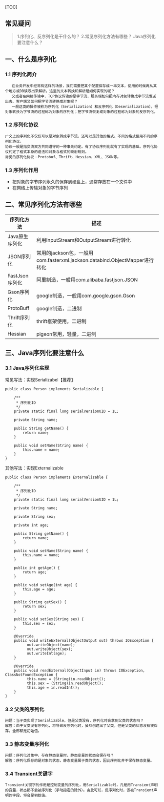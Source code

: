[TOC]
## 常见疑问
> 1.序列化、反序列化是干什么的？
> 2.常见序列化方法有哪些？
> Java序列化要注意什么？

## 一、什么是序列化
### 1.1 序列化简介
       在业务开发中经常有这样的场景，我们需要把某个配置保存成一串文本，使用的时候再从某个地方或DB读取出来解析，这里的文本转换和解析是如何实现的呢？
       又或者在网络传输中，TCP协议传输的是字节流，服务端如何把内存对象转换成字节流发送出去、客户端又如何把字节流转换成对象呢？
       一般这类的操作被称为序列化（Serialization）和反序列化（Deserialization）。把对象转换为字节流的过程称为对象的序列化；把字节流恢复成对象的过程称为对象的反序列化。
### 1.2 序列化协议
    广义上的序列化不仅仅可以是对象转成字节流，还可以是其他的格式。不同的格式使用不同的序列化协议。
    协议一般是指交流双方共同遵守的一种事先约定。有了协议序列化就有了实现的基础。序列化协议约定了格式本身的语法和对象与格式的映射规则。
    常见的序列化协议：Protobuf、Thrift、Hessian、XML、JSON等。
### 1.3 序列化作用

* 把对象的字节序列永久的保存到硬盘上，通常存放在一个文件中
* 在网络上传输对象的字节序列

## 二、常见序列化方法有哪些

| 序列化方法 | 描述 |
| --- | --- |
| Java原生序列化 | 利用InputStream和OutputStream进行转化 |
| JSON序列化 | 常用的jackson包，一般用com.fasterxml.jackson.databind.ObjectMapper进行转化 |
| FastJson序列化 | 阿里制造，一般用com.alibaba.fastjson.JSON |
| Gson序列化 | google制造，一般用com.google.gson.Gson |
| ProtoBuff | google制造，二进制 |
| Thrift序列化 | thrift框架使用，二进制 |
| Hessian | pigeon常用，轻量，二进制|

## 三、Java序列化要注意什么
### 3.1 Java序列化实现
常见写法：实现Serializabel【推荐】
```
public class Person implements Serializable {

    /**
     * 序列化ID
     */
    private static final long serialVersionUID = 1L;

    private String name;

    public String getName() {
        return name;
    }

    public void setName(String name) {
        this.name = name;
    }
}
```
其他写法：实现Externalizable
```
public class Person implements Externalizable {

    /**
     * 序列化ID
     */
    private static final long serialVersionUID = 1L;

    private String name;

    private String sex;

    private int age;

    public String getName() {
        return name;
    }

    public void setName(String name) {
        this.name = name;
    }

    public int getAge() {
        return age;
    }

    public void setAge(int age) {
        this.age = age;
    }

    public String getSex() {
        return sex;
    }

    public void setSex(String sex) {
        this.sex = sex;
    }

    @Override
    public void writeExternal(ObjectOutput out) throws IOException {
          out.writeObject(name);
          out.writeObject(sex);
          out.writeInt(age);
    }

    @Override
    public void readExternal(ObjectInput in) throws IOException, ClassNotFoundException {
          this.name = (String)in.readObject();
          this.sex = (String)in.readObject();
          this.age = in.readInt();
    }
}
```
### 3.2 父类的序列化
    问题：当子类实现了Serializable，但是父类没有，序列化时会拿到父类的状态吗？
    解答：由于父类没有序列化，将导致反序列化时，虽然创建出了父类，但是父类的状态没有被保存，全部都是初始值。
### 3.3 静态变量序列化
    问题：序列化对象中，存在静态变量时，静态变量的状态会保存吗？
    解答：序列化保存的是对象的状态，静态变量属于类的状态，因此序列化并不保存静态变量。
### 3.4 Transient关键字
    Transient关键字的作用是控制变量的序列化，用Serializable时，凡是用Transient声明的变量，状态都不会被序列化（手动指定的除外）。由此可知，反序列化时，该被Transient声明的字段，将会是初始值。
    
